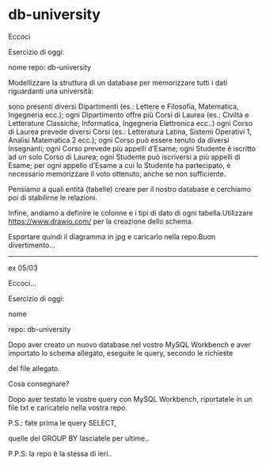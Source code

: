# db-university


Eccoci

Esercizio di oggi:

nome repo: db-university

Modellizzare la struttura di un database per memorizzare tutti i dati riguardanti una università:

sono presenti diversi Dipartimenti (es.: Lettere e Filosofia, Matematica, Ingegneria ecc.);
ogni Dipartimento offre più Corsi di Laurea (es.: Civiltà e Letterature Classiche, Informatica, Ingegneria Elettronica ecc..)
ogni Corso di Laurea prevede diversi Corsi (es.: Letteratura Latina, Sistemi Operativi 1, Analisi Matematica 2 ecc.);
ogni Corso può essere tenuto da diversi Insegnanti;
ogni Corso prevede più appelli d’Esame;
ogni Studente è iscritto ad un solo Corso di Laurea;
ogni Studente può iscriversi a più appelli di Esame;
per ogni appello d’Esame a cui lo Studente ha partecipato, è necessario memorizzare il voto ottenuto, anche se non sufficiente. 

Pensiamo a quali entità (tabelle) creare per il nostro database e cerchiamo poi di stabilirne le relazioni. 

Infine, andiamo a definire le colonne e i tipi di dato di ogni tabella.Utilizzare https://www.drawio.com/ per la creazione dello schema.

Esportare quindi il diagramma in jpg e caricarlo nella repo.Buon divertimento…




--------------------------------------------------------------------------------------------------------------------------------------------

ex  05/03

Eccoci…

Esercizio di oggi:

nome

repo: db-university

Dopo aver creato un nuovo database nel vostro MySQL Workbench e aver importato lo schema allegato, eseguite le query, secondo le richieste

del file allegato.

Cosa consegnare?

Dopo aver testato le vostre query con MySQL Workbench, riportatele in un file txt e caricatelo nella vostra repo.

P.S.: fate prima le query SELECT,

quelle del GROUP BY lasciatele per ultime..

P.P.S: la repo è la stessa di ieri..